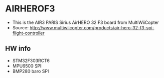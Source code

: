 # AIRHEROF3

* This is the AIR3 PARIS Sirius AirHERO 32 F3 board from MultiWiiCopter
* Source: http://www.multiwiicopter.com/products/air-hero-32-f3-spi-flight-controller

## HW info

* STM32F303RCT6
* MPU6500 SPI
* BMP280 baro SPI